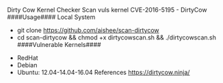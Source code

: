 Dirty Cow Kernel Checker
Scan vuls kernel CVE-2016-5195 - DirtyCow
####Usage####
Local System
- git clone https://github.com/aishee/scan-dirtycow
- cd scan-dirtycow && chmod +x dirtycowscan.sh && ./dirtycowscan.sh
####Vulnerable Kernels####
+ RedHat
+ Debian
+ Ubuntu: 12.04-14.04-16.04
References
https://dirtycow.ninja/
